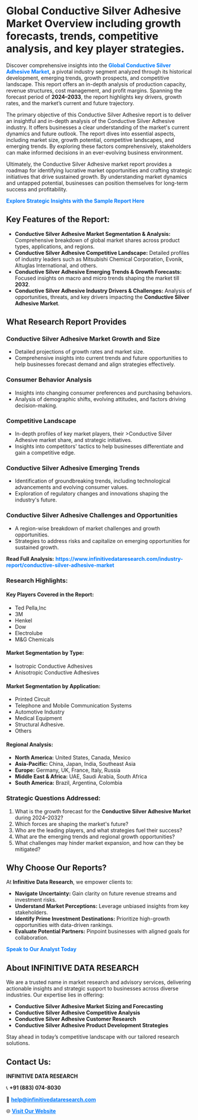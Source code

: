 <h1>Global Conductive Silver Adhesive Market Overview including growth forecasts, trends, competitive analysis, and key player strategies.</h1>
<p>
Discover comprehensive insights into the 
<a href="https://www.infinitivedataresearch.com/industry-report/conductive-silver-adhesive-market" rel="dofollow" style="color: #007BFF; text-decoration: none;"><strong>Global Conductive Silver Adhesive Market</strong></a>, a pivotal industry segment analyzed through its historical development, emerging trends, growth prospects, and competitive landscape. This report offers an in-depth analysis of production capacity, revenue structures, cost management, and profit margins. Spanning the forecast period of <strong>2024–2033</strong>, the report highlights key drivers, growth rates, and the market’s current and future trajectory.
</p>
<p>
The primary objective of this Conductive Silver Adhesive report is to deliver an insightful and in-depth analysis of the Conductive Silver Adhesive industry. It offers businesses a clear understanding of the market's current dynamics and future outlook. The report dives into essential aspects, including market size, growth potential, competitive landscapes, and emerging trends. By exploring these factors comprehensively, stakeholders can make informed decisions in an ever-evolving business environment.
</p>
<p>
Ultimately, the Conductive Silver Adhesive market report provides a roadmap for identifying lucrative market opportunities and crafting strategic initiatives that drive sustained growth. By understanding market dynamics and untapped potential, businesses can position themselves for long-term success and profitability.
</p>
<p>
<a href="https://www.infinitivedataresearch.com/request-sample/reportId=105844" style="color: #007BFF; text-decoration: none;"><strong>Explore Strategic Insights with the Sample Report Here</strong></a>
</p>

<h2>Key Features of the Report:</h2>
<ul>
<li><strong>Conductive Silver Adhesive Market Segmentation & Analysis:</strong> Comprehensive breakdown of global market shares across product types, applications, and regions.</li>
<li><strong>Conductive Silver Adhesive Competitive Landscape:</strong> Detailed profiles of industry leaders such as Mitsubishi Chemical Corporation, Evonik, Altuglas International, and others.</li>
<li><strong>Conductive Silver Adhesive Emerging Trends & Growth Forecasts:</strong> Focused insights on macro and micro trends shaping the market till <strong>2032</strong>.</li>
<li><strong>Conductive Silver Adhesive Industry Drivers & Challenges:</strong> Analysis of opportunities, threats, and key drivers impacting the <strong>Conductive Silver Adhesive Market</strong>.</li>
</ul>

<h2>What Research Report Provides</h2>
<h3>Conductive Silver Adhesive Market Growth and Size</h3>
<ul>
<li>Detailed projections of growth rates and market size.</li>
<li>Comprehensive insights into current trends and future opportunities to help businesses forecast demand and align strategies effectively.</li>
</ul>

<h3>Consumer Behavior Analysis</h3>
<ul>
<li>Insights into changing consumer preferences and purchasing behaviors.</li>
<li>Analysis of demographic shifts, evolving attitudes, and factors driving decision-making.</li>
</ul>

<h3>Competitive Landscape</h3>
<ul>
<li>In-depth profiles of key market players, their >Conductive Silver Adhesive market share, and strategic initiatives.</li>
<li>Insights into competitors' tactics to help businesses differentiate and gain a competitive edge.</li>
</ul>

<h3>Conductive Silver Adhesive Emerging Trends</h3>
<ul>
<li>Identification of groundbreaking trends, including technological advancements and evolving consumer values.</li>
<li>Exploration of regulatory changes and innovations shaping the industry's future.</li>
</ul>

<h3>Conductive Silver Adhesive Challenges and Opportunities</h3>
<ul>
<li>A region-wise breakdown of market challenges and growth opportunities.</li>
<li>Strategies to address risks and capitalize on emerging opportunities for sustained growth.</li>
</ul>
<p><strong>Read Full Analysis:</strong> <a href="https://www.infinitivedataresearch.com/industry-report/conductive-silver-adhesive-market" rel="dofollow" style="color: #007BFF; text-decoration: none;"><strong>https://www.infinitivedataresearch.com/industry-report/conductive-silver-adhesive-market</strong></a></p>
<h3>Research Highlights:</h3>
<h4>Key Players Covered in the Report:</h4>
<ul><li>Ted Pella,Inc</li><li>3M</li><li>Henkel</li><li>Dow</li><li>Electrolube</li><li>M&amp;G Chemicals</li></ul>
<h4>Market Segmentation by Type:</h4>
<ul><li>Isotropic Conductive Adhesives</li><li>Anisotropic Conductive Adhesives</li></ul>
<h4>Market Segmentation by Application:</h4>
<ul><li>Printed Circuit</li><li>Telephone and Mobile Communication Systems</li><li>Automotive Industry</li><li>Medical Equipment</li><li>Structural Adhesive.</li><li>Others</li></ul>

<h4>Regional Analysis:</h4>
<ul>
<li><strong>North America:</strong> United States, Canada, Mexico</li>
<li><strong>Asia-Pacific:</strong> China, Japan, India, Southeast Asia</li>
<li><strong>Europe:</strong> Germany, UK, France, Italy, Russia</li>
<li><strong>Middle East & Africa:</strong> UAE, Saudi Arabia, South Africa</li>
<li><strong>South America:</strong> Brazil, Argentina, Colombia</li>
</ul>

<h3>Strategic Questions Addressed:</h3>
<ol>
<li>What is the growth forecast for the <strong>Conductive Silver Adhesive Market</strong> during 2024–2032?</li>
<li>Which forces are shaping the market's future?</li>
<li>Who are the leading players, and what strategies fuel their success?</li>
<li>What are the emerging trends and regional growth opportunities?</li>
<li>What challenges may hinder market expansion, and how can they be mitigated?</li>
</ol>

<h2>Why Choose Our Reports?</h2>
<p>At <strong>Infinitive Data Research</strong>, we empower clients to:</p>
<ul>
<li><strong>Navigate Uncertainty:</strong> Gain clarity on future revenue streams and investment risks.</li>
<li><strong>Understand Market Perceptions:</strong> Leverage unbiased insights from key stakeholders.</li>
<li><strong>Identify Prime Investment Destinations:</strong> Prioritize high-growth opportunities with data-driven rankings.</li>
<li><strong>Evaluate Potential Partners:</strong> Pinpoint businesses with aligned goals for collaboration.</li>
</ul>
<p><a href="https://www.infinitivedataresearch.com/industry-report/conductive-silver-adhesive-market" rel="dofollow" style="color: #007BFF; text-decoration: none;"><strong>Speak to Our Analyst Today</strong></a></p>

<h2>About INFINITIVE DATA RESEARCH</h2>
<p>We are a trusted name in market research and advisory services, delivering actionable insights and strategic support to businesses across diverse industries. Our expertise lies in offering:</p>
<ul>
<li><strong>Conductive Silver Adhesive Market Sizing and Forecasting</strong></li>
<li><strong>Conductive Silver Adhesive Competitive Analysis</strong></li>
<li><strong>Conductive Silver Adhesive Customer Research</strong></li>
<li><strong>Conductive Silver Adhesive Product Development Strategies</strong></li>
</ul>
<p>Stay ahead in today’s competitive landscape with our tailored research solutions.</p>

<h2>Contact Us:</h2>
<p><strong>INFINITIVE DATA RESEARCH</strong></p>
<p>📞 <strong>+91 (883) 074-8030</strong></p>
<p>📧 <strong><a href="mailto:help@infinitivedataresearch.com" style="color: #007BFF;">help@infinitivedataresearch.com</a></strong></p>
<p>🌐 <strong><a href="https://www.infinitivedataresearch.com" rel="dofollow" style="color: #007BFF;">Visit Our Website</a></strong></p>